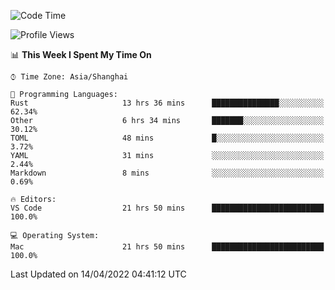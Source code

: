 <!--START_SECTION:waka-->
![Code Time](http://img.shields.io/badge/Code%20Time-1%2C229%20hrs%2033%20mins-blue)

![Profile Views](http://img.shields.io/badge/Profile%20Views-25-blue)

📊 **This Week I Spent My Time On** 

```text
⌚︎ Time Zone: Asia/Shanghai

💬 Programming Languages: 
Rust                     13 hrs 36 mins      ███████████████░░░░░░░░░░   62.34% 
Other                    6 hrs 34 mins       ███████░░░░░░░░░░░░░░░░░░   30.12% 
TOML                     48 mins             █░░░░░░░░░░░░░░░░░░░░░░░░   3.72% 
YAML                     31 mins             ░░░░░░░░░░░░░░░░░░░░░░░░░   2.44% 
Markdown                 8 mins              ░░░░░░░░░░░░░░░░░░░░░░░░░   0.69%

🔥 Editors: 
VS Code                  21 hrs 50 mins      █████████████████████████   100.0%

💻 Operating System: 
Mac                      21 hrs 50 mins      █████████████████████████   100.0%

```


 Last Updated on 14/04/2022 04:41:12 UTC
<!--END_SECTION:waka-->
